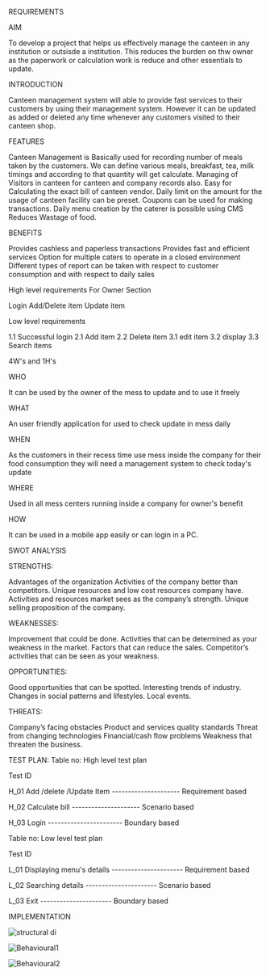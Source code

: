 REQUIREMENTS


AIM


To develop a project that helps us effectively manage the canteen in any institution or outsisde a institution. This reduces the burden on thw owner as the paperwork or calculation work is reduce and other essentials to update.

INTRODUCTION


Canteen management system will able to provide fast services to their customers by using their management system. However it can be updated as added or deleted any time whenever any customers visited to their canteen shop.

FEATURES


Canteen Management is Basically used for recording number of meals taken by the customers.
We can define various meals, breakfast, tea, milk timings and according to that quantity will get calculate.
Managing of Visitors in canteen for canteen and company records also.
Easy for Calculating the exact bill of canteen vendor.
Daily limit on the amount for the usage of canteen facility can be preset.
Coupons can be used for making transactions.
Daily menu creation by the caterer is possible using CMS Reduces Wastage of food.

BENEFITS


Provides cashless and paperless transactions Provides fast and efficient services Option for multiple caters to operate in a closed environment Different types of report can be taken with respect to customer consumption and with respect to daily sales

High level requirements For Owner Section

Login
Add/Delete item
Update item


Low level requirements

1.1 Successful login 2.1 Add item 2.2 Delete item 3.1 edit item 3.2 display 3.3 Search items



4W's and 1H's


WHO


It can be used by the owner of the mess to update and to use it freely

WHAT


An user friendly application for used to check update in mess daily

WHEN


As the customers in their recess time use mess inside the company for their food consumption they will need a management system to check today's update

WHERE


Used in all mess centers running inside a company for owner's benefit

HOW


It can be used in a mobile app easily or can login in a PC.

SWOT ANALYSIS

STRENGTHS:

Advantages of the organization
Activities of the company better than competitors.
Unique resources and low cost resources company have.
Activities and resources market sees as the company’s strength.
Unique selling proposition of the company.


WEAKNESSES:

Improvement that could be done.
Activities that can be determined as your weakness in the market.
Factors that can reduce the sales.
Competitor’s activities that can be seen as your weakness.


OPPORTUNITIES:

Good opportunities that can be spotted.
Interesting trends of industry.
Changes in social patterns and lifestyles.
Local events.


THREATS:

Company’s facing obstacles
Product and services quality standards
Threat from changing technologies
Financial/cash flow problems
Weakness that threaten the business.


TEST PLAN: Table no: High level test plan

Test ID

H_01 Add /delete /Update Item --------------------- Requirement based

H_02 Calculate bill --------------------- Scenario based

H_03 Login ----------------------- Boundary based

Table no: Low level test plan

Test ID

L_01 Displaying menu's details ---------------------- Requirement based

L_02 Searching details ---------------------- Scenario based

L_03 Exit ---------------------- Boundary based

IMPLEMENTATION

![structural di](https://user-images.githubusercontent.com/94235122/143301105-b737abee-0a4c-468c-919f-732c310b608c.png)

![Behavioural1](https://user-images.githubusercontent.com/94235122/143301206-5ed39184-254a-4b28-8715-e059d68d9ad1.png)

![Behavioural2](https://user-images.githubusercontent.com/94235122/143301222-20e29e57-eab9-49ef-b0ef-d3a51661f573.png)





